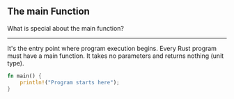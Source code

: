 ## The main Function

What is special about the main function?

---

It's the entry point where program execution begins. Every Rust program must have a main function. It takes no parameters and returns nothing (unit type).

```rust
fn main() {
    println!("Program starts here");
}
```

